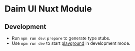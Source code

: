 # Daim UI Nuxt Module

## Development

- Run `npm run dev:prepare` to generate type stubs.
- Use `npm run dev` to start [playground](./playground) in development mode.

